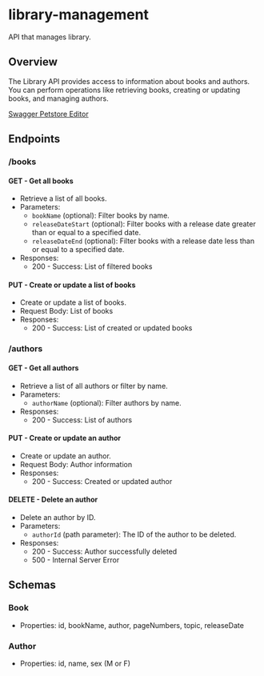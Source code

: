 # library-management
API that manages library.

## Overview

The Library API provides access to information about books and authors. You can perform operations like retrieving books, creating or updating books, and managing authors.

[Swagger Petstore Editor](https://petstore.swagger.io/?url=https://raw.githubusercontent.com/rasoanirinamialisoa/library-management/TD1/docs/api.yml)

## Endpoints

### /books

#### GET - Get all books

- Retrieve a list of all books.
- Parameters:
    - `bookName` (optional): Filter books by name.
    - `releaseDateStart` (optional): Filter books with a release date greater than or equal to a specified date.
    - `releaseDateEnd` (optional): Filter books with a release date less than or equal to a specified date.
- Responses:
    - 200 - Success: List of filtered books

#### PUT - Create or update a list of books

- Create or update a list of books.
- Request Body: List of books
- Responses:
    - 200 - Success: List of created or updated books

### /authors

#### GET - Get all authors

- Retrieve a list of all authors or filter by name.
- Parameters:
    - `authorName` (optional): Filter authors by name.
- Responses:
    - 200 - Success: List of authors

#### PUT - Create or update an author

- Create or update an author.
- Request Body: Author information
- Responses:
    - 200 - Success: Created or updated author

#### DELETE - Delete an author

- Delete an author by ID.
- Parameters:
    - `authorId` (path parameter): The ID of the author to be deleted.
- Responses:
    - 200 - Success: Author successfully deleted
    - 500 - Internal Server Error

## Schemas

### Book

- Properties: id, bookName, author, pageNumbers, topic, releaseDate

### Author

- Properties: id, name, sex (M or F)